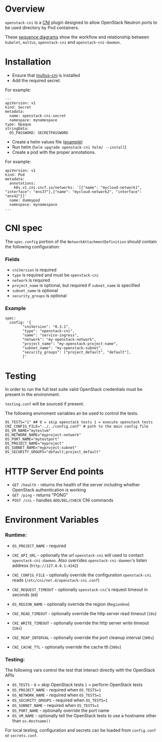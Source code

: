 # Overview

`openstack-cni` is a [CNI](https://github.com/containernetworking/cni) plugin designed to allow OpenStack Neutron ports to be used directory by Pod containers.


These [sequence diagrams](docs/diagrams.md) show the workflow and relationship between `kubelet`, `multus`, `openstack-cni` and `openstack-cni-daemon`.

# Installation

* Ensure that [multus-cni](https://github.com/k8snetworkplumbingwg/multus-cni/blob/master/README.md) is installed
* Add the required secret.

For example:
```
---
apiVersion: v1
kind: Secret
metadata:
  name: openstack-cni-secret
  namespace: mynamespace
type: Opaque
stringData:
  OS_PASSWORD: SECRETPASSWORD
```
* Create a helm values file ([example](helm/example-values.yaml))
* Run helm (`helm upgrade openstack-cni helm/ --install`)
* Create a pod with the proper annotations.

For example:
```
apiVersion: v1
kind: Pod
metadata:
  annotations:
    k8s.v1.cni.cncf.io/networks: '[{"name": "mycloud-network1", "interface": "ens37"},{"name": "mycloud-network2", "interface": "ens42"}]'
  name: dummypod
  namespace: mynamespace
...
```

# CNI spec

The `spec.config` portion of the `NetworkAttachmentDefinition` should contain the following configuration:

### Fields
* `cniVersion` is required
* `type` is required and must be `openstack-cni`
* `network` is required
* `project_name` is optional, but required if `subnet_name` is specified
* `subnet_name` is optional
* `security_groups` is optional

### Example
```
spec:
  config: '{
        "cniVersion": "0.3.1",
        "type": "openstack-cni",
        "name": "service-ingress",
        "network": "my-openstack-network",
        "project_name": "my-openstack-project-name",
        "subnet_name": "my-openstack-subnet",
        "security_groups": ["project_default", "default"],
        }'
```

# Testing

In order to run the full test suite valid OpenStack credentials must be present in the environment.

`testing.conf` will be sourced if present.

The following enviroment variables an be used to control the tests.

```
OS_TESTS="1" ## 0 = skip openstack tests 1 = execute openstack tests
CNI_CONFIG_FILE="../../config.conf" # path to the main config file
OS_VM_NAME="mytestvm"
OS_NETWORK_NAME="myproject-network"
OS_PORT_NAME="mytestport"
OS_PROJECT_NAME="myproject"
OS_SUBNET_NAME="myproject-subnet"
OS_SECURITY_GROUPS="default;project_default"
```

# HTTP Server End points

* `GET /health` - returns the health of the server including whether OpenStack authentication is working
* `GET /ping` - returns "PONG"
* `POST /cni` - handles `ADD/DEL/CHECK` CNI commands

# Environment Variables
### Runtime:
* `OS_PROJECT_NAME` - required

* `CNI_API_URL` - optionally the url `openstack-cni` will used to contact `openstack-cni-daemon`.  Also overrides `openstack-cni-daemon`'s listen address (`http://127.0.0.1:4242`)
* `CNI_CONFIG_FILE` - optionally override the configuration `openstack-cni` reads (`/etc/cni/net.d/openstack-cni.conf`)
* `CNI_REQUEST_TIMEOUT` - optionally `openstack-cni`'s request timeout in seconds (`60`)
* `OS_REGION_NAME` - optionally override the region (`RegionOne`)
* `CNI_READ_TIMEOUT` - optionally override the http server read timeout (`10s`)
* `CNI_WRITE_TIMEOUT` - optionally override the http server write timeout (`10s`)
* `CNI_REAP_INTERVAL` - optionally override the port cleanup interval (`300s`)
* `CNI_CACHE_TTL` - optionally override the cache ttl  (`300s`)

### Testing:
The following vars control the test that interact directly with the OpenStack APIs
* `OS_TESTS` - `0` = skip OpenStack tests `1` = perform OpenStack tests
* `OS_PROJECT_NAME` - required when `OS_TESTS=1`
* `OS_NETWORK_NAME` - required when `OS_TESTS=1`
* `OS_SECURITY_GROUPS` - required when `OS_TESTS=1`
* `OS_SUBNET_NAME` - required when `OS_TESTS=1`
* `OS_PORT_NAME` - optionally override the port name
* `OS_VM_NAME` - optionally tell the OpenStack tests to use a hostname other than `os.Hostname()`


For local testing, configuration and secrets can be loaded from `config.conf` or `secrets.conf`.

